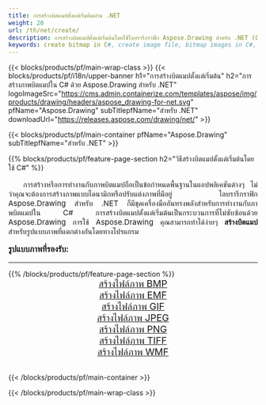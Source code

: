 ```yaml
---
title: การสร้างบิตแมปตั้งแต่เริ่มต้นผ่าน .NET
weight: 20
url: /th/net/create/
description: การสร้างบิตแมปตั้งแต่เริ่มต้นโดยใช้ไลบรารีกราฟิก Aspose.Drawing สำหรับ .NET (C#)
keywords: create bitmap in C#, create image file, bitmap images in C#, bitmap from scratch, graphic library สำหรับ .NET, generate images
---
```


{{< blocks/products/pf/main-wrap-class >}}
{{< blocks/products/pf/i18n/upper-banner h1="การสร้างบิตแมปตั้งแต่เริ่มต้น" h2="การสร้างภาพบิตแมปใน C# ด้วย Aspose.Drawing สำหรับ .NET" logoImageSrc="https://cms.admin.containerize.com/templates/aspose/img/products/drawing/headers/aspose_drawing-for-net.svg" pfName="Aspose.Drawing" subTitlepfName="สำหรับ .NET" downloadUrl="https://releases.aspose.com/drawing/net/" >}}

{{< blocks/products/pf/main-container pfName="Aspose.Drawing" subTitlepfName="สำหรับ .NET" >}}

{{% blocks/products/pf/feature-page-section  h2="วิธีสร้างบิตแมปตั้งแต่เริ่มต้นโดยใช้ C#" %}}
<p align="justify" style="text-indent:2em;font-size:15px;">
การสร้างหรือการทำงานกับภาพบิตแมปถือเป็นข้อกำหนดพื้นฐานในแอปพลิเคชันต่างๆ ไม่ว่าคุณจะต้องการสร้างภาพแบบไดนามิกหรือปรับแต่งภาพที่มีอยู่ ไลบรารีกราฟิก Aspose.Drawing สำหรับ .NET ก็มีชุดเครื่องมืออันทรงพลังสำหรับการทำงานกับภาพบิตแมปใน C# การสร้างบิตแมปตั้งแต่เริ่มต้นเป็นกระบวนการที่ไม่ซับซ้อนด้วย Aspose.Drawing การใช้ Aspose.Drawing คุณสามารถทำได้ง่ายๆ <b>สร้างบิตแมป</b> สำหรับรูปแบบภาพที่แตกต่างกันโดยทางโปรแกรม
</p>

<h3 style="margin-top:16px;">
รูปแบบภาพที่รองรับ:
</h3>

<hr/>
{{% /blocks/products/pf/feature-page-section %}}
<div class="container-fluid productfamilypage bg-gray">
    <div class="convertypes bg-gray agp-content section">
        <div class="container">
		    <div class="row other-converters" style="gap: 10px;font-size: 19px;text-align:center;">
		        <div class='col-md-3 other-converter remove-lp remove-rp'><a href="bmp/" style="padding:15px;">สร้างไฟล์ภาพ BMP</a></div>
                <div class='col-md-3 other-converter remove-lp remove-rp'><a href="emf/" style="padding:15px;">สร้างไฟล์ภาพ EMF</a></div>
                <div class='col-md-3 other-converter remove-lp remove-rp'><a href="gif/" style="padding:15px;">สร้างไฟล์ภาพ GIF</a></div>
                <div class='col-md-3 other-converter remove-lp remove-rp'><a href="jpeg/" style="padding:15px;">สร้างไฟล์ภาพ JPEG</a></div>
                <div class='col-md-3 other-converter remove-lp remove-rp'><a href="png/" style="padding:15px;">สร้างไฟล์ภาพ PNG</a></div>
                <div class='col-md-3 other-converter remove-lp remove-rp'><a href="tiff/" style="padding:15px;">สร้างไฟล์ภาพ TIFF</a></div>
                <div class='col-md-3 other-converter remove-lp remove-rp'><a href="wmf/" style="padding:15px;">สร้างไฟล์ภาพ WMF</a></div>
            </div>
        </div>
    </div>
</div>
<br/>

{{< /blocks/products/pf/main-container >}}

{{< /blocks/products/pf/main-wrap-class >}}
